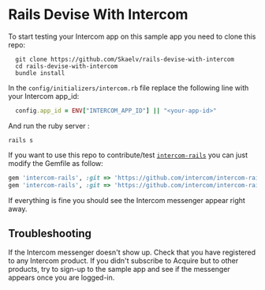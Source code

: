 Rails Devise With Intercom
================

To start testing your Intercom app on this sample app you need to clone this repo:

```shell
  git clone https://github.com/Skaelv/rails-devise-with-intercom
  cd rails-devise-with-intercom
  bundle install
```

In the `config/initializers/intercom.rb` file replace the following line with your Intercom app_id:
```ruby
  config.app_id = ENV["INTERCOM_APP_ID"] || "<your-app-id>"
```

And run the ruby server :
```shell
rails s
```

If you want to use this repo to contribute/test [`intercom-rails`](https://github.com?intercom/intercom-rails) you can just modify the Gemfile as follow:

```ruby
gem 'intercom-rails', :git => 'https://github.com/intercom/intercom-rails.git', :ref => '0eec4'
gem 'intercom-rails', :git => 'https://github.com/intercom/intercom-rails.git', :branch => 'new-feature-branch'
```


If everything is fine you should see the Intercom messenger appear right away.

Troubleshooting
----------------

If the Intercom messenger doesn't show up. Check that you have registered to any Intercom product.
If you didn't subscribe to Acquire but to other products, try to sign-up to the sample app and see if the messenger appears once you are logged-in.
